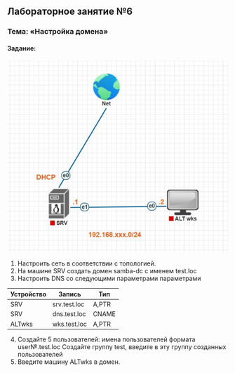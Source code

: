 ## Лабораторное занятие №6  
### Тема: «Настройка домена»  

#### **Задание:**  
![Getting Started](../images/mdk02.01/adm7.jpg)    

1.	Настроить сеть в соответствии с топологией.
2.	На машине SRV создать домен samba-dc с именем test.loc
3.	Настроить DNS со следующими параметрами параметрами 

|Устройство|Запись|Тип|
|--|--|--|
|SRV|srv.test.loc|A,PTR|
|SRV|dns.test.loc|CNAME|
|ALTwks|wks.test.loc|A,PTR|

4.	Создайте 5 пользователей: имена пользователей формата user№.test.loc Создайте группу test, введите в эту группу созданных пользователей
5.	Введите машину ALTwks в домен.
